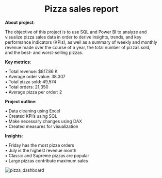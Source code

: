 <h1 align="center">
Pizza sales report
</h1>

**About project**: 

The objective of this project is to use SQL and Power BI to analyze and visualize pizza sales data in order to derive insights, trends, and key performance indicators (KPIs), as well as a summary of weekly and monthly revenue made over the course of a year, the total number of pizzas sold, and the best- and worst-selling pizzas.

**Key metrics**:

•	Total revenue: $817.86 K<br>
•	Average order value: 38.307<br>
•	Total pizza sold: 49,574<br>
•	Total orders: 21,350<br>
•	Average pizza per order: 2

**Project outline**:

•	Data cleaning using Excel<br>
•	Created KPI’s using SQL<br>
•	Make necessary changes using DAX<br>
•	Created measures for visualization

**Insights**:

•	Friday has the most pizza orders<br>
•	July is the highest revenue month<br>
•	Classic and Supreme pizzas are popular<br>
•	Large pizzas contribute maximum sales

![pizza_dashboard](https://github.com/deepakneog/Pizza-sales-dashboard/assets/49859083/8aa15966-91e2-4d71-b7dd-c8ff475c6f89)

